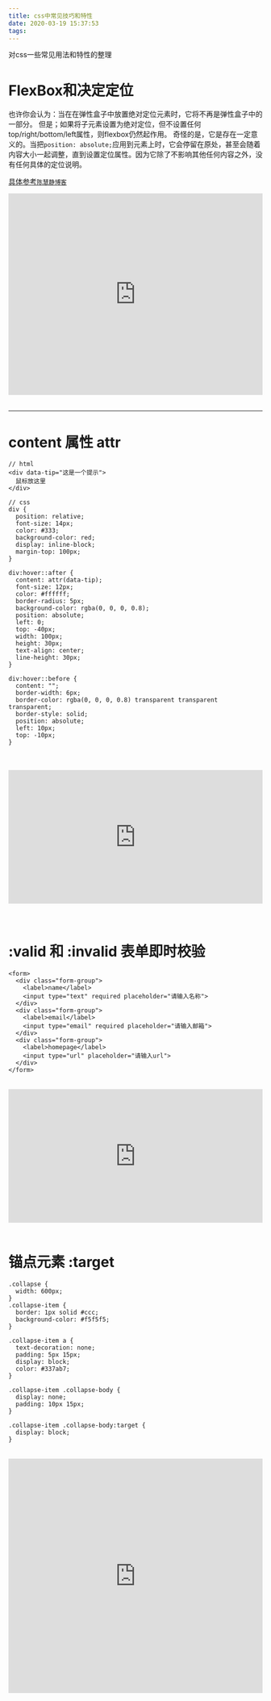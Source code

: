 ```yaml
---
title: css中常见技巧和特性
date: 2020-03-19 15:37:53
tags:
---
```

对css一些常见用法和特性的整理


# FlexBox和决定定位

也许你会认为：当在在弹性盒子中放置绝对定位元素时，它将不再是弹性盒子中的一部分。
但是；如果将子元素设置为绝对定位，但不设置任何top/right/bottom/left属性，则flexbox仍然起作用。
奇怪的是，它是存在一定意义的。当把`position: absolute;`应用到元素上时，它会停留在原处，甚至会随着内容大小一起调整，直到设置定位属性。因为它除了不影响其他任何内容之外，没有任何具体的定位说明。

<a href="https://www.chenhuijing.com/blog/flexbox-and-absolute-positioning/#%F0%9F%8E%AE" target="__black">具体参考```陈慧静博客```</a>

<iframe height="400" style="width: 100%;" scrolling="no" title="flexbox和就绝对定位" src="https://codepen.io/ryanypm/embed/wvaXLxG?height=265&theme-id=dark&default-tab=css,result" frameborder="no" allowtransparency="true" allowfullscreen="true">
  See the Pen <a href='https://codepen.io/ryanypm/pen/wvaXLxG'>flexbox和就绝对定位</a> by ryanypm
  (<a href='https://codepen.io/ryanypm'>@ryanypm</a>) on <a href='https://codepen.io'>CodePen</a>.
</iframe>

<br>
<br>

***

# content 属性 attr

```
// html
<div data-tip="这是一个提示">
  鼠标放这里
</div>

// css
div {
  position: relative;
  font-size: 14px;
  color: #333;
  background-color: red;
  display: inline-block;
  margin-top: 100px;
}

div:hover::after {
  content: attr(data-tip);
  font-size: 12px;
  color: #ffffff;
  border-radius: 5px;
  background-color: rgba(0, 0, 0, 0.8);
  position: absolute;
  left: 0;
  top: -40px;
  width: 100px;
  height: 30px;
  text-align: center;
  line-height: 30px;
}

div:hover::before {
  content: "";
  border-width: 6px;
  border-color: rgba(0, 0, 0, 0.8) transparent transparent transparent;
  border-style: solid;
  position: absolute;
  left: 10px;
  top: -10px;
}
```

<br>
<br>

<iframe height="265" style="width: 100%;" scrolling="no" title="content 属性 attr" src="https://codepen.io/ryanypm/embed/mdJzmzM?height=265&theme-id=dark&default-tab=css,result" frameborder="no" allowtransparency="true" allowfullscreen="true">
  See the Pen <a href='https://codepen.io/ryanypm/pen/mdJzmzM'>content 属性 attr</a> by ryanypm
  (<a href='https://codepen.io/ryanypm'>@ryanypm</a>) on <a href='https://codepen.io'>CodePen</a>.
</iframe>

<br>
<br>
<br>

# :valid 和 :invalid 表单即时校验

```
<form>
  <div class="form-group">
    <label>name</label>
    <input type="text" required placeholder="请输入名称">
  </div>
  <div class="form-group">
    <label>email</label>
    <input type="email" required placeholder="请输入邮箱">
  </div>
  <div class="form-group">
    <label>homepage</label>
    <input type="url" placeholder="请输入url">
  </div>
</form>
```

<br>

<iframe height="265" style="width: 100%;" scrolling="no" title=":valid 和 :invalid 表单即时校验" src="https://codepen.io/ryanypm/embed/WNvaObL?height=265&theme-id=dark&default-tab=html,result" frameborder="no" allowtransparency="true" allowfullscreen="true">
  See the Pen <a href='https://codepen.io/ryanypm/pen/WNvaObL'>:valid 和 :invalid 表单即时校验</a> by ryanypm
  (<a href='https://codepen.io/ryanypm'>@ryanypm</a>) on <a href='https://codepen.io'>CodePen</a>.
</iframe>

<br>
<br>

# 锚点元素 :target

```
.collapse {
  width: 600px;
}
.collapse-item {
  border: 1px solid #ccc;
  background-color: #f5f5f5;
}

.collapse-item a {
  text-decoration: none;
  padding: 5px 15px;
  display: block;
  color: #337ab7;
}

.collapse-item .collapse-body {
  display: none;
  padding: 10px 15px;
}

.collapse-item .collapse-body:target {
  display: block;
}

```

<br>

<iframe height="465" style="width: 100%;" scrolling="no" title="锚点元素 :target" src="https://codepen.io/ryanypm/embed/wvaYeeN?height=265&theme-id=dark&default-tab=html,result" frameborder="no" allowtransparency="true" allowfullscreen="true">
  See the Pen <a href='https://codepen.io/ryanypm/pen/wvaYeeN'>锚点元素 :target</a> by ryanypm
  (<a href='https://codepen.io/ryanypm'>@ryanypm</a>) on <a href='https://codepen.io'>CodePen</a>.
</iframe>
